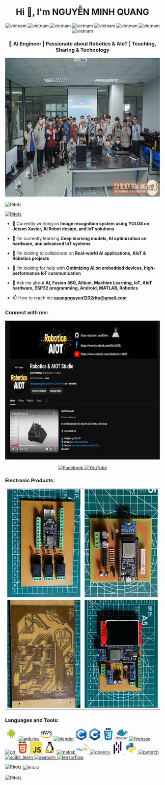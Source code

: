 <h1 align="center">Hi 👋, I'm NGUYỄN MINH QUANG</h1>

<div align="center">
  <img width="48" height="48" src="https://img.icons8.com/color/48/vietnam.png" alt="vietnam"/>
  <img width="48" height="48" src="https://img.icons8.com/color/48/vietnam.png" alt="vietnam"/>
  <img width="48" height="48" src="https://img.icons8.com/color/48/vietnam.png" 
  alt="vietnam"/>
  <img width="48" height="48" src="https://img.icons8.com/color/48/vietnam.png" alt="vietnam"/>
  <img width="48" height="48" src="https://img.icons8.com/color/48/vietnam.png" alt="vietnam"/>
  <img width="48" height="48" src="https://img.icons8.com/color/48/vietnam.png" 
  alt="vietnam"/>
  <img width="48" height="48" src="https://img.icons8.com/color/48/vietnam.png"
  alt="vietnam"/> 
  <img width="48" height="48" src="https://img.icons8.com/color/48/vietnam.png"
  alt="vietnam"/> 
</div>


<h3 align="center">🔬 AI Engineer | Passionate about Robotics & AIoT | Teaching, Sharing & Technology</h3>

<div align="center">
  <img src="img1.jpg" alt="Description" width="750" height="450">
</div>

<p align="left"> <img src="https://komarev.com/ghpvc/?username=Ritotz&label=Profile%20views&color=0e75b6&style=flat" alt="Ritotz" /> </p>

<p align="left"> <a href="https://github.com/ryo-ma/github-profile-trophy"><img src="https://github-profile-trophy.vercel.app/?username=Ritotz" alt="Ritotz" /></a> </p>



- 🔭 Currently working on **Image recognition system using YOLO8 on Jetson Xavier, AI Robot design, and IoT solutions**

- 🌱 I’m currently learning **Deep learning models, AI optimization on hardware, and advanced IoT systems**

- 👯 I’m looking to collaborate on **Real-world AI applications, AIoT & Robotics projects**

- 🤝 I’m looking for help with **Optimizing AI on embedded devices, high-performance IoT communication**

- 💬 Ask me about **AI, Fusion 360, Altium, Machine Learning, IoT, AIoT hardware, ESP32 programming, Android, MATLAB, Robotics**

- 📫 How to reach me **quangnguyen1202rito@gmail.com**

<h3 align="left">Connect with me:</h3>

<div align="center">
  <img src="image.png" alt="Description" width="750" height="450">
</div>

<p align="center">
  <a href="https://www.facebook.com/profile.php?id=61572510444911" target="_blank">
    <img align="center" src="https://raw.githubusercontent.com/rahuldkjain/github-profile-readme-generator/master/src/images/icons/Social/facebook.svg" alt="Facebook" height="30" width="40" />
  </a>
  <a href="https://www.youtube.com/@AIOT-Robotics" target="_blank">
    <img align="center" src="https://raw.githubusercontent.com/rahuldkjain/github-profile-readme-generator/master/src/images/icons/Social/youtube.svg" alt="YouTube" height="30" width="40" />
  </a>
</p>

<h3 align="left">Electronic Products:</h3>

<table align="center">
  <tr>
    <td><img src="img2.jpg" alt="Electronic Product 1" width="350" height="350"></td>
    <td><img src="img3.jpg" alt="Electronic Product 2" width="350" height="350"></td>
  </tr>
  <tr>
    <td><img src="img4.jpg" alt="Electronic Product 3" width="350" height="350"></td>
    <td><img src="img5.jpg" alt="Electronic Product 4" width="350" height="350"></td>
  </tr>
</table>





<h3 align="left">Languages and Tools:</h3>
<p align="left"> <a href="https://developer.android.com" target="_blank" rel="noreferrer"> <img src="https://raw.githubusercontent.com/devicons/devicon/master/icons/android/android-original-wordmark.svg" alt="android" width="40" height="40"/> </a> <a href="https://www.arduino.cc/" target="_blank" rel="noreferrer"> <img src="https://cdn.worldvectorlogo.com/logos/arduino-1.svg" alt="arduino" width="40" height="40"/> </a> <a href="https://aws.amazon.com" target="_blank" rel="noreferrer"> <img src="https://raw.githubusercontent.com/devicons/devicon/master/icons/amazonwebservices/amazonwebservices-original-wordmark.svg" alt="aws" width="40" height="40"/> </a> <a href="https://www.blender.org/" target="_blank" rel="noreferrer"> <img src="https://download.blender.org/branding/community/blender_community_badge_white.svg" alt="blender" width="40" height="40"/> </a> <a href="https://www.cprogramming.com/" target="_blank" rel="noreferrer"> <img src="https://raw.githubusercontent.com/devicons/devicon/master/icons/c/c-original.svg" alt="c" width="40" height="40"/> </a> <a href="https://www.w3schools.com/cpp/" target="_blank" rel="noreferrer"> <img src="https://raw.githubusercontent.com/devicons/devicon/master/icons/cplusplus/cplusplus-original.svg" alt="cplusplus" width="40" height="40"/> </a> <a href="https://www.w3schools.com/css/" target="_blank" rel="noreferrer"> <img src="https://raw.githubusercontent.com/devicons/devicon/master/icons/css3/css3-original-wordmark.svg" alt="css3" width="40" height="40"/> </a> <a href="https://www.docker.com/" target="_blank" rel="noreferrer"> <img src="https://raw.githubusercontent.com/devicons/devicon/master/icons/docker/docker-original-wordmark.svg" alt="docker" width="40" height="40"/> </a> <a href="https://firebase.google.com/" target="_blank" rel="noreferrer"> <img src="https://www.vectorlogo.zone/logos/firebase/firebase-icon.svg" alt="firebase" width="40" height="40"/> </a> <a href="https://git-scm.com/" target="_blank" rel="noreferrer"> <img src="https://www.vectorlogo.zone/logos/git-scm/git-scm-icon.svg" alt="git" width="40" height="40"/> </a> <a href="https://www.w3.org/html/" target="_blank" rel="noreferrer"> <img src="https://raw.githubusercontent.com/devicons/devicon/master/icons/html5/html5-original-wordmark.svg" alt="html5" width="40" height="40"/> </a> <a href="https://developer.mozilla.org/en-US/docs/Web/JavaScript" target="_blank" rel="noreferrer"> <img src="https://raw.githubusercontent.com/devicons/devicon/master/icons/javascript/javascript-original.svg" alt="javascript" width="40" height="40"/> </a> <a href="https://www.linux.org/" target="_blank" rel="noreferrer"> <img src="https://raw.githubusercontent.com/devicons/devicon/master/icons/linux/linux-original.svg" alt="linux" width="40" height="40"/> </a> <a href="https://www.mathworks.com/" target="_blank" rel="noreferrer"> <img src="https://upload.wikimedia.org/wikipedia/commons/2/21/Matlab_Logo.png" alt="matlab" width="40" height="40"/> </a> <a href="https://www.mysql.com/" target="_blank" rel="noreferrer"> <img src="https://raw.githubusercontent.com/devicons/devicon/master/icons/mysql/mysql-original-wordmark.svg" alt="mysql" width="40" height="40"/> </a> <a href="https://opencv.org/" target="_blank" rel="noreferrer"> <img src="https://www.vectorlogo.zone/logos/opencv/opencv-icon.svg" alt="opencv" width="40" height="40"/> </a> <a href="https://pandas.pydata.org/" target="_blank" rel="noreferrer"> <img src="https://raw.githubusercontent.com/devicons/devicon/2ae2a900d2f041da66e950e4d48052658d850630/icons/pandas/pandas-original.svg" alt="pandas" width="40" height="40"/> </a> <a href="https://www.python.org" target="_blank" rel="noreferrer"> <img src="https://raw.githubusercontent.com/devicons/devicon/master/icons/python/python-original.svg" alt="python" width="40" height="40"/> </a> <a href="https://pytorch.org/" target="_blank" rel="noreferrer"> <img src="https://www.vectorlogo.zone/logos/pytorch/pytorch-icon.svg" alt="pytorch" width="40" height="40"/> </a> <a href="https://scikit-learn.org/" target="_blank" rel="noreferrer"> <img src="https://upload.wikimedia.org/wikipedia/commons/0/05/Scikit_learn_logo_small.svg" alt="scikit_learn" width="40" height="40"/> </a> <a href="https://seaborn.pydata.org/" target="_blank" rel="noreferrer"> <img src="https://seaborn.pydata.org/_images/logo-mark-lightbg.svg" alt="seaborn" width="40" height="40"/> </a> <a href="https://www.tensorflow.org" target="_blank" rel="noreferrer"> <img src="https://www.vectorlogo.zone/logos/tensorflow/tensorflow-icon.svg" alt="tensorflow" width="40" height="40"/> </a> </p>

<p><img align="left" src="https://github-readme-stats.vercel.app/api/top-langs?username=Ritotz&show_icons=true&locale=en&layout=compact" alt="Ritotz" /></p>

<p>&nbsp;<img align="center" src="https://github-readme-stats.vercel.app/api?username=Ritotz&show_icons=true&locale=en" alt="Ritotz" /></p>

<p><img align="center" src="https://github-readme-streak-stats.herokuapp.com/?user=Ritotz&" alt="Ritotz" /></p>
